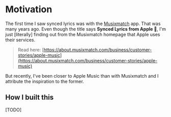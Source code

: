 # Motivation

The first time I saw synced lyrics was with the [Musixmatch](https://www.musixmatch.com) app.
That was many years ago. Even though the title says **Synced Lyrics from Apple 🍎**, I'm just [literally] finding out from the Musixmatch homepage that Apple uses their services.

> Read here: [https://about.musixmatch.com/business/customer-stories/apple-music](https://about.musixmatch.com/business/customer-stories/apple-music)


But recently, I've been closer to Apple Music than with Musixmatch and I attribute the inspiration to the former.


## How I built this

[TODO]
